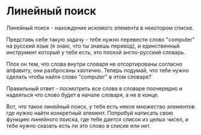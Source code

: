 # Линейный поиск  

Линейный поиск - нахождение искомого элемента в некотором списке.   

Представь себе такую задачу - тебе нужно перевести слово "computer" на русский язык (я знаю, что ты знаешь перевод), и единственный инструмент который у тебя есть, это плохой англо-русский словарь.   

Плох он тем, что слова внутри словаря не отсортированы согласно алфавиту, они разбросаны хаотично. Теперь подумай, что тебе нужно сделать чтобы найти слово "computer" в этом словаре?  

Правильный ответ - посмотреть все слова в словаре поочередно и надеяться что слово будет в начале словаря, а не в конце.  

Вот, что такое линейный поиск, у тебя есть некое множество элементов где нужно найти конкретный элемент. Попробуй написать свою функцию линейного поиска, где тебе дается список из целых чисел, и тебе нужно сказать есть ли это слово в списке или нет.   

